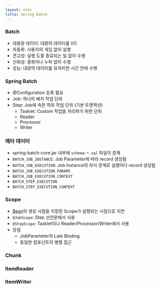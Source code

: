 ```yaml
---
layout: wiki
title: Spring Batch
---
```


### Batch

* 대용량 데이터: 대량의 데이터를 I/O
* 자동화: 사용자의 개입 없이 실행
* 견고성: 실행 도중 종료되는 일 없이 수행
* 신뢰성: 중복이나 누락 없이 수행
* 성능: 대량의 데이터를 유의미한 시간 안에 수행

### Spring Batch
* @Configuration 등록 필요
* Job: 하나의 배치 작업 단위
* Step: Job에 속한 하위 작업 단위 (기본 트랜잭션)
  * Tasklet: Custom 작업을 처리하기 위한 단위
  * Reader
  * Processor
  * Writer

### 메타 데이터
* spring-batch-core.jar 내부에 `schema-*.sql` 파일이 존재
* `BATCH_JOB_INSTANCE`: Job Parameter에 따라 record 생성됨
* `BATCH_JOB_EXECUTION`: Job Instance의 자식 관계로 실행마다 record 생성됨
* `BATCH_JOB_EXECUTION_PARAMS`
* `BATCH_JOB_EXECUTION_CONTEXT`
* `BATCH_STEP_EXECUTION`
* `BATCH_STEP_EXECUTION_CONTEXT`

### Scope
* [Bean](/wiki/Bean)의 생성 시점을 지정된 Scope가 실행되는 시점으로 지연
* `@JobScope`: Step 선언문에서 사용
* `@StepScope`: Tasklet이나 Reader/Processor/Writer에서 사용
* 장점
  * JobParameter의 Late Binding
  * 동일한 컴포넌트의 병렬 접근

### Chunk

### ItemReader

### ItemWriter
